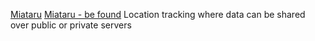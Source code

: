 
[Miataru](https://github.com/miataru/miataru-ios-client)
[Miataru - be found](https://www.miataru.com/)
Location tracking where data can be shared over public or private servers
